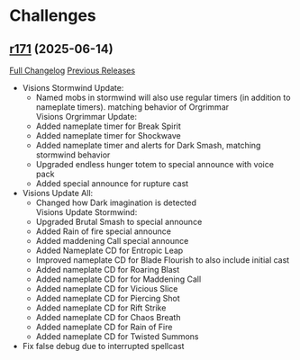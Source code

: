 # <DBM Mod> Challenges

## [r171](https://github.com/DeadlyBossMods/DBM-Challenges/tree/r171) (2025-06-14)
[Full Changelog](https://github.com/DeadlyBossMods/DBM-Challenges/compare/r170...r171) [Previous Releases](https://github.com/DeadlyBossMods/DBM-Challenges/releases)

- Visions Stormwind Update:  
     - Named mobs in stormwind will also use regular timers (in addition to nameplate timers). matching behavior of Orgrimmar  
    Visions Orgrimmar Update:  
     - Added nameplate timer for Break Spirit  
     - Added nameplate timer for Shockwave  
     - Added nameplate timer and alerts for Dark Smash, matching stormwind behavior  
     - Upgraded endless hunger totem to special announce with voice pack  
     - Added special announce for rupture cast  
- Visions Update All:  
     - Changed how Dark imagination is detected  
    Visions Update Stormwind:  
     - Upgraded Brutal Smash to special announce  
     - Added Rain of fire special announce  
     - Added maddening Call special announce  
     - Added Nameplate CD for Entropic Leap  
     - Improved nameplate CD for Blade Flourish to also include initial cast  
     - Added nameplate CD for Roaring Blast  
     - Added nameplate CD for  for Maddening Call  
     - Added nameplate CD for Vicious Slice  
     - Added nameplate CD for Piercing Shot  
     - Added nameplate CD for Rift Strike  
     - Added nameplate CD for Chaos Breath  
     - Added nameplate CD for Rain of Fire  
     - Added nameplate CD for Twisted Summons  
- Fix false debug due to interrupted spellcast  
